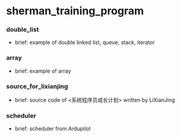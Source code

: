 # sherman_training_program
### double_list 
* brief: example of double linked list, queue, stack, iterator 
### array
* brief: example of array
### source_for_lixianjing
* brief: source code of <系统程序员成长计划> written by LiXianJing
### scheduler
* brief: scheduler from Ardupilot
